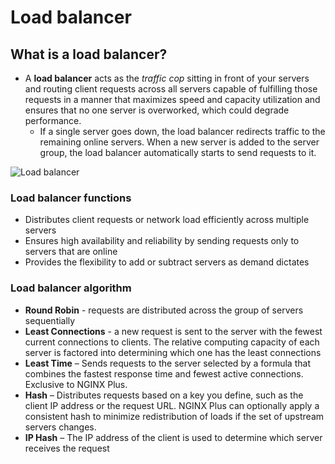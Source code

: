 # Load balancer

## What is a load balancer?

- A **load balancer** acts as the *traffic cop* sitting in front of your servers and routing client requests across all servers capable of fulfilling those requests in a manner that maximizes speed and capacity utilization and ensures that no one server is overworked, which could degrade performance. 
  - If a single server goes down, the load balancer redirects traffic to the remaining online servers. When a new server is added to the server group, the load balancer automatically starts to send requests to it.

![Load balancer](https://holbertonintranet.s3.amazonaws.com/uploads/medias/2020/9/6cefdd14b2f8c36789cba132bd5a10d42d88a177.png?X-Amz-Algorithm=AWS4-HMAC-SHA256&X-Amz-Credential=AKIARDDGGGOU5BHMTQX4%2F20220828%2Fus-east-1%2Fs3%2Faws4_request&X-Amz-Date=20220828T174633Z&X-Amz-Expires=86400&X-Amz-SignedHeaders=host&X-Amz-Signature=38b41f9ec6ac495cbca82db437b5a3c754d4d3c538405a9d3714e377464f5f58)



### Load balancer functions
- Distributes client requests or network load efficiently across multiple servers
- Ensures high availability and reliability by sending requests only to servers that are online
- Provides the flexibility to add or subtract servers as demand dictates

### Load balancer algorithm
- **Round Robin** - requests are distributed across the group of servers sequentially
- **Least Connections** - a new request is sent to the server with the fewest current connections to clients. The relative computing capacity of each server is factored into determining which one has the least connections
- **Least Time** – Sends requests to the server selected by a formula that combines the fastest response time and fewest active connections. Exclusive to NGINX Plus.
- **Hash** – Distributes requests based on a key you define, such as the client IP address or the request URL. NGINX Plus can optionally apply a consistent hash to minimize redistribution
of loads if the set of upstream servers changes.
- **IP Hash** – The IP address of the client is used to determine which server receives the request
